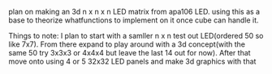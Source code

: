 plan on making an 3d n x n x n LED matrix from apa106 LED. using this as a base to theorize whatfunctions to implement on it once cube can handle it.

Things to note:
    I plan to start with a samller n x n test out LED(ordered 50 so like 7x7). From there expand to play around with a 3d concept(with the same 50 try 3x3x3 or 4x4x4 but leave the last 14 out for now). After that move onto using 4 or 5 32x32 LED panels and make 3d graphics with that